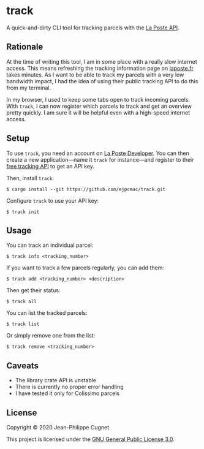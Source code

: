 # track

A quick-and-dirty CLI tool for tracking parcels with the [La Poste
API](https://developer.laposte.fr/products/suivi/latest).

## Rationale

At the time of writing this tool, I am in some place with a really slow internet
access. This means refreshing the tracking information page on
[laposte.fr](https://www.laposte.fr/outils/suivre-vos-envois) takes minutes. As
I want to be able to track my parcels with a very low bandwidth impact, I had
the idea of using their public tracking API to do this from my terminal.

In my browser, I used to keep some tabs open to track incoming parcels. With
`track`, I can now register which parcels to track and get an overview pretty
quickly. I am sure it will be helpful even with a high-speed internet access.

## Setup

To use `track`, you need an account on [La Poste
Developer](https://developer.laposte.fr). You can then create a new
application—name it `track` for instance—and register to their [free tracking
API](https://developer.laposte.fr/products/suivi/latest) to get an API key.

Then, install `track`:

```shell
$ cargo install --git https://github.com/ejpcmac/track.git
```

Configure `track` to use your API key:

    $ track init

## Usage

You can track an individual parcel:

    $ track info <tracking_number>

If you want to track a few parcels regularly, you can add them:

    $ track add <tracking_number> <description>

Then get their status:

    $ track all

You can list the tracked parcels:

    $ track list

Or simply remove one from the list:

    $ track remove <tracking_number>

## Caveats

* The library crate API is unstable
* There is currently no proper error handling
* I have tested it only for Colissimo parcels

## License

Copyright © 2020 Jean-Philippe Cugnet

This project is licensed under the [GNU General Public License 3.0](LICENSE).

